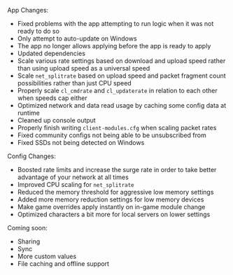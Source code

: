 App Changes:
* Fixed problems with the app attempting to run logic when it was not ready to do so
* Only attempt to auto-update on Windows
* The app no longer allows applying before the app is ready to apply
* Updated dependencies
* Scale various rate settings based on download and upload speed rather than using upload speed as a universal speed
* Scale `net_splitrate` based on upload speed and packet fragment count possibilities rather than just CPU speed
* Properly scale `cl_cmdrate` and `cl_updaterate` in relation to each other when speeds cap either
* Optimized network and data read usage by caching some config data at runtime
* Cleaned up console output
* Properly finish writing `client-modules.cfg` when scaling packet rates
* Fixed community configs not being able to be unsubscribed from
* Fixed SSDs not being detected on Windows

Config Changes:
* Boosted rate limits and increase the surge rate in order to take better advantage of your network at all times
* Improved CPU scaling for `net_splitrate`
* Reduced the memory threshold for aggressive low memory settings
* Added more memory reduction settings for low memory devices
* Make game overrides apply instantly on in-game module change
* Optimized characters a bit more for local servers on lower settings

Coming soon:
* Sharing
* Sync
* More custom values
* File caching and offline support
